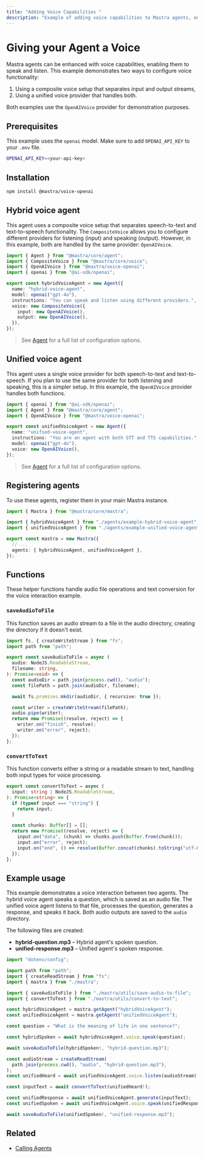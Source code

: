 ```yaml
---
title: "Adding Voice Capabilities "
description: "Example of adding voice capabilities to Mastra agents, enabling them to speak and listen using different voice providers."
---
```


# Giving your Agent a Voice

Mastra agents can be enhanced with voice capabilities, enabling them to speak and listen. This example demonstrates two ways to configure voice functionality:

1. Using a composite voice setup that separates input and output streams,
2. Using a unified voice provider that handles both.

Both examples use the `OpenAIVoice` provider for demonstration purposes.

## Prerequisites

This example uses the `openai` model. Make sure to add `OPENAI_API_KEY` to your `.env` file.

```bash filename=".env" copy
OPENAI_API_KEY=<your-api-key>
```

## Installation

```bash
npm install @mastra/voice-openai
```

## Hybrid voice agent

This agent uses a composite voice setup that separates speech-to-text and text-to-speech functionality. The `CompositeVoice` allows you to configure different providers for listening (input) and speaking (output). However, in this example, both are handled by the same provider: `OpenAIVoice`.

```typescript filename="src/mastra/agents/example-hybrid-voice-agent.ts" showLineNumbers copy
import { Agent } from "@mastra/core/agent";
import { CompositeVoice } from "@mastra/core/voice";
import { OpenAIVoice } from "@mastra/voice-openai";
import { openai } from "@ai-sdk/openai";

export const hybridVoiceAgent = new Agent({
  name: "hybrid-voice-agent",
  model: openai("gpt-4o"),
  instructions: "You can speak and listen using different providers.",
  voice: new CompositeVoice({
    input: new OpenAIVoice(),
    output: new OpenAIVoice(),
  }),
});
```

> See [Agent](/docs/reference/agents/agent) for a full list of configuration options.

## Unified voice agent

This agent uses a single voice provider for both speech-to-text and text-to-speech. If you plan to use the same provider for both listening and speaking, this is a simpler setup. In this example, the `OpenAIVoice` provider handles both functions.

```typescript filename="src/mastra/agents/example-unified-voice-agent.ts" showLineNumbers copy
import { openai } from "@ai-sdk/openai";
import { Agent } from "@mastra/core/agent";
import { OpenAIVoice } from "@mastra/voice-openai";

export const unifiedVoiceAgent = new Agent({
  name: "unified-voice-agent",
  instructions: "You are an agent with both STT and TTS capabilities.",
  model: openai("gpt-4o"),
  voice: new OpenAIVoice(),
});
```

> See [Agent](/docs/reference/agents/agent) for a full list of configuration options.

## Registering agents

To use these agents, register them in your main Mastra instance.

```typescript filename="src/mastra/index.ts" showLineNumbers copy
import { Mastra } from "@mastra/core/mastra";

import { hybridVoiceAgent } from "./agents/example-hybrid-voice-agent";
import { unifiedVoiceAgent } from "./agents/example-unified-voice-agent";

export const mastra = new Mastra({
  // ...
  agents: { hybridVoiceAgent, unifiedVoiceAgent },
});
```

## Functions

These helper functions handle audio file operations and text conversion for the voice interaction example.

### `saveAudioToFile`

This function saves an audio stream to a file in the audio directory, creating the directory if it doesn't exist.

```typescript filename="src/mastra/utils/save-audio-to-file.ts" showLineNumbers copy
import fs, { createWriteStream } from "fs";
import path from "path";

export const saveAudioToFile = async (
  audio: NodeJS.ReadableStream,
  filename: string,
): Promise<void> => {
  const audioDir = path.join(process.cwd(), "audio");
  const filePath = path.join(audioDir, filename);

  await fs.promises.mkdir(audioDir, { recursive: true });

  const writer = createWriteStream(filePath);
  audio.pipe(writer);
  return new Promise((resolve, reject) => {
    writer.on("finish", resolve);
    writer.on("error", reject);
  });
};
```

### `convertToText`

This function converts either a string or a readable stream to text, handling both input types for voice processing.

```typescript filename="src/mastra/utils/convert-to-text.ts" showLineNumbers copy
export const convertToText = async (
  input: string | NodeJS.ReadableStream,
): Promise<string> => {
  if (typeof input === "string") {
    return input;
  }

  const chunks: Buffer[] = [];
  return new Promise((resolve, reject) => {
    input.on("data", (chunk) => chunks.push(Buffer.from(chunk)));
    input.on("error", reject);
    input.on("end", () => resolve(Buffer.concat(chunks).toString("utf-8")));
  });
};
```

## Example usage

This example demonstrates a voice interaction between two agents. The hybrid voice agent speaks a question, which is saved as an audio file. The unified voice agent listens to that file, processes the question, generates a response, and speaks it back. Both audio outputs are saved to the `audio` directory.

The following files are created:

- **hybrid-question.mp3** – Hybrid agent's spoken question.
- **unified-response.mp3** – Unified agent's spoken response.

```typescript filename="src/test-voice-agents.ts" showLineNumbers copy
import "dotenv/config";

import path from "path";
import { createReadStream } from "fs";
import { mastra } from "./mastra";

import { saveAudioToFile } from "./mastra/utils/save-audio-to-file";
import { convertToText } from "./mastra/utils/convert-to-text";

const hybridVoiceAgent = mastra.getAgent("hybridVoiceAgent");
const unifiedVoiceAgent = mastra.getAgent("unifiedVoiceAgent");

const question = "What is the meaning of life in one sentence?";

const hybridSpoken = await hybridVoiceAgent.voice.speak(question);

await saveAudioToFile(hybridSpoken!, "hybrid-question.mp3");

const audioStream = createReadStream(
  path.join(process.cwd(), "audio", "hybrid-question.mp3"),
);
const unifiedHeard = await unifiedVoiceAgent.voice.listen(audioStream);

const inputText = await convertToText(unifiedHeard!);

const unifiedResponse = await unifiedVoiceAgent.generate(inputText);
const unifiedSpoken = await unifiedVoiceAgent.voice.speak(unifiedResponse.text);

await saveAudioToFile(unifiedSpoken!, "unified-response.mp3");
```

<GithubLink
  outdated={true}
  marginTop='mt-16'
  link="https://github.com/mastra-ai/mastra/blob/main/examples/basics/agents/voice-capabilities"
/>

## Related

- [Calling Agents](./calling-agents#from-the-command-line)
